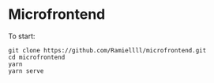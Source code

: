 # Microfrontend

To start:

```
git clone https://github.com/Ramiellll/microfrontend.git
cd microfrontend
yarn
yarn serve
```
